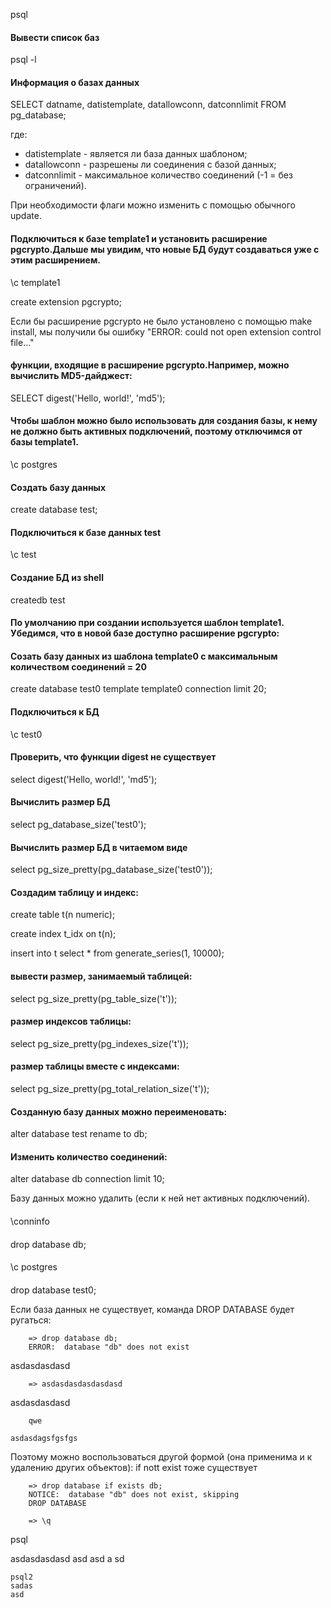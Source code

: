 
psql 

#### Вывести список баз
psql -l 
                      
#### Информация о базах данных
SELECT datname, datistemplate, datallowconn, datconnlimit FROM pg_database;
     
где:
 - datistemplate - является ли база данных шаблоном;
 - datallowconn  - разрешены ли соединения с базой данных;
 - datconnlimit  - максимальное количество соединений (-1 = без ограничений).

При необходимости флаги можно изменить с помощью обычного update.

#### Подключиться к базе template1 и установить расширение pgcrypto.Дальше мы увидим, что новые БД будут создаваться уже с этим расширением.

\c template1

create extension pgcrypto;

Если бы расширение pgcrypto не было установлено с помощью make install, мы получили бы ошибку "ERROR: could not open extension control file..."

#### функции, входящие в расширение pgcrypto.Например, можно вычислить MD5-дайджест:

SELECT digest('Hello, world!', 'md5');
      
#### Чтобы шаблон можно было использовать для создания базы, к нему не должно быть активных подключений, поэтому отключимся от базы template1.
\c postgres

#### Создать базу данных
create database test;

#### Подключиться к базе данных test
\c test

#### Создание БД из shell
createdb test


#### По умолчанию при создании используется шаблон template1. Убедимся, что в новой базе доступно расширение pgcrypto:


#### Созать базу данных из шаблона template0 с максимальным количеством соединений = 20
create database test0 template template0 connection limit 20;

#### Подключиться к БД
\c test0
        
#### Проверить, что функции digest не существует        
select digest('Hello, world!', 'md5');


#### Вычислить размер БД
select pg_database_size('test0');
        
#### Вычислить размер БД в читаемом виде
select pg_size_pretty(pg_database_size('test0'));


#### Создадим таблицу и индекс:

create table t(n numeric);

create index t_idx on t(n);

insert into t select * from generate_series(1, 10000);

#### вывести размер, занимаемый таблицей:
select pg_size_pretty(pg_table_size('t'));

#### размер индексов таблицы:
select pg_size_pretty(pg_indexes_size('t'));

#### размер таблицы вместе с индексами:
select pg_size_pretty(pg_total_relation_size('t'));

#### Созданную базу данных можно переименовать:

alter database test rename to db;



#### Изменить количество соединений:
alter database db connection limit 10;
        

Базу данных можно удалить (если к ней нет активных подключений).

#### 
\conninfo

####
drop database db;

####
\c postgres

####
drop database test0;
    
Если база данных не существует, команда DROP DATABASE будет ругаться:

        => drop database db;
        ERROR:  database "db" does not exist

asdasdasdasd

        => asdasdasdasdasdasd
       
       
asdasdasdasd

        qwe
        

`asdasdagsfgsfgs`

Поэтому можно воспользоваться другой формой (она применима и к удалению других объектов): if nott exist тоже существует

        => drop database if exists db;
        NOTICE:  database "db" does not exist, skipping
        DROP DATABASE

        => \q



  psql
    
    
asdasdasdasd
asd
asd
a
sd

    psql2
    sadas
    asd
    

